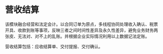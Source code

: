 # 营收结算

该模块融合经营和法定会计。以合同订单为原点，多线程协同处理收入确认、税票开具、收款到账等事项，反映三者之间时间性差异及永久性差异，避免业务财务两张皮、无法对、对不上的乱账。并根据企业实际情况利用以上数据记法定账。

营收结算包括：应收结算单、交付提报、交付确认。

